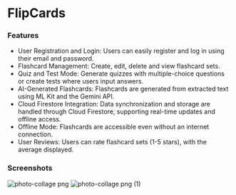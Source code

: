 # FlipCards

### Features
- User Registration and Login: Users can easily register and log in using their email and password.
- Flashcard Management: Create, edit, delete and view flashcard sets.
- Quiz and Test Mode: Generate quizzes with multiple-choice questions or create tests where users input answers.
- AI-Generated Flashcards: Flashcards are generated from extracted text using ML Kit and the Gemini API.
- Cloud Firestore Integration: Data synchronization and storage are handled through Cloud Firestore, supporting real-time updates and offline access.
- Offline Mode: Flashcards are accessible even without an internet connection.
- User Reviews: Users can rate flashcard sets (1-5 stars), with the average displayed.

### Screenshots
![photo-collage png](https://github.com/user-attachments/assets/d2c913ae-331e-4fb5-b9a4-5eddbcec9de0)
![photo-collage png (1)](https://github.com/user-attachments/assets/9b1d8ebc-d082-4dda-975a-eac44d299c07)

